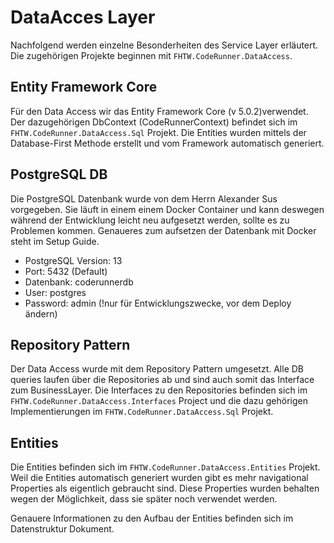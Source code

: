 # DataAcces Layer

Nachfolgend werden einzelne Besonderheiten des Service Layer erläutert. Die zugehörigen Projekte beginnen mit `FHTW.CodeRunner.DataAccess`.

## Entity Framework Core

Für den Data Access wir das Entity Framework Core (v 5.0.2)verwendet.
Der dazugehörigen DbContext (CodeRunnerContext) befindet sich im `FHTW.CodeRunner.DataAccess.Sql` Projekt.
Die Entities wurden mittels der Database-First Methode erstellt und vom Framework automatisch generiert.

## PostgreSQL DB

Die PostgreSQL Datenbank wurde von dem Herrn Alexander Sus vorgegeben.
Sie läuft in einem einem Docker Container und kann deswegen während der Entwicklung leicht neu aufgesetzt werden, sollte es zu Problemen kommen. Genaueres zum aufsetzen der Datenbank mit Docker steht im Setup Guide.

- PostgreSQL Version: 13
- Port: 5432 (Default)
- Datenbank: coderunnerdb
- User: postgres
- Password: admin (!nur für Entwicklungszwecke, vor dem Deploy ändern)

## Repository Pattern

Der Data Access wurde mit dem Repository Pattern umgesetzt. Alle DB queries laufen über die Repositories ab und sind auch somit das Interface zum BusinessLayer. Die Interfaces zu den Repositories befinden sich im `FHTW.CodeRunner.DataAccess.Interfaces` Project und die dazu gehörigen Implementierungen im `FHTW.CodeRunner.DataAccess.Sql` Projekt.

## Entities

Die Entities befinden sich im `FHTW.CodeRunner.DataAccess.Entities` Projekt. Weil die Entities automatisch generiert wurden gibt es mehr navigational Properties als eigentlich gebraucht sind. Diese Properties wurden behalten wegen der Möglichkeit, dass sie später noch verwendet werden.

Genauere Informationen zu den Aufbau der Entities befinden sich im Datenstruktur Dokument.
